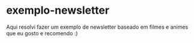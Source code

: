 # exemplo-newsletter
Aqui resolvi fazer um exemplo de newsletter baseado em filmes e animes que eu gosto e recomendo :)

